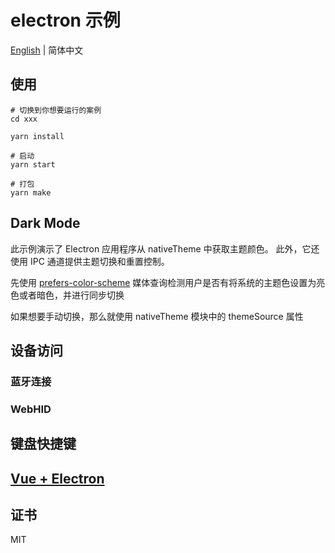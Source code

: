 # electron 示例

[English](./README.md) | 简体中文

## 使用

```shell
# 切换到你想要运行的案例
cd xxx

yarn install

# 启动
yarn start

# 打包
yarn make
```

## Dark Mode

此示例演示了 Electron 应用程序从 nativeTheme 中获取主题颜色。 此外，它还使用 IPC 通道提供主题切换和重置控制。

先使用 [prefers-color-scheme](https://developer.mozilla.org/zh-CN/docs/Web/CSS/@media/prefers-color-scheme) 媒体查询检测用户是否有将系统的主题色设置为亮色或者暗色，并进行同步切换

如果想要手动切换，那么就使用 nativeTheme 模块中的 themeSource 属性

## 设备访问

### 蓝牙连接

### WebHID

## 键盘快捷键

## [Vue + Electron](https://blog.csdn.net/qq_37460847/article/details/126918641)

## 证书

MIT
